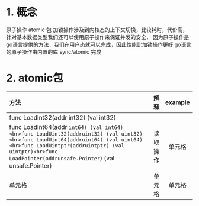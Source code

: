
# 1. 概念

原子操作 atomic 包
加锁操作涉及到内核态的上下文切换，比较耗时，代价高，
针对基本数据类型我们还可以使用原子操作来保证并发的安全，
因为原子操作是go语言提供的方法，我们在用户态就可以完成，因此性能比加锁操作更好
go语言的原子操作由内置的库 sync/atomic 完成

# 2. atomic包

| 方法 | 解释 | example |
| :-----| ----: |:-------:|
| func LoadInt32(addr int32) (val int32)
func LoadInt64(addr `int64) (val int64)<br>func LoadUint32(addruint32) (val uint32)<br>func LoadUint64(addruint64) (val uint64)<br>func LoadUintptr(addruintptr) (val uintptr)<br>func LoadPointer(addrunsafe.Pointer`) (val unsafe.Pointer) | 读取操作 |   单元格   |
| 单元格 | 单元格 |   单元格   |